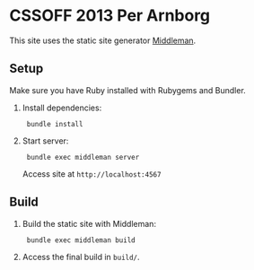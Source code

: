 # CSSOFF 2013 Per Arnborg

This site uses the static site generator [Middleman][1].

## Setup

Make sure you have Ruby installed with Rubygems and Bundler.

1. Install dependencies:

        bundle install

2. Start server:

        bundle exec middleman server

   Access site at `http://localhost:4567`


## Build

1. Build the static site with Middleman:

        bundle exec middleman build

2. Access the final build in `build/`.


[1]: http://middlemanapp.com
